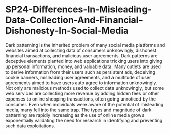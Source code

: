 # SP24-Differences-In-Misleading-Data-Collection-And-Financial-Dishonesty-In-Social-Media

Dark patterning is the inherited problem of many social media platforms and websites aimed at
collecting data of consumers unknowingly, dishonest financial transactions, and malicious user
agreements. Dark patterns are deceptive elements planted into web applications tricking users into
giving up personal information, money, and valuable data. Many outlets are used to derive
information from their users such as persistent ads, deceiving cookie banners, misleading user
agreements, and a multitude of user agreements aimed to have users auto agree to information
unknowingly. Not only are malicious methods used to collect data unknowingly, but some web
services are collecting more revenue by adding hidden fees or other expenses to online shopping
transactions, often going unnoticed by the consumer. Even when individuals were aware of the
potential of misleading media, many fell into the same trap. The types and magnitude of dark
patterning are rapidly increasing as the use of online media grows exponentially validating the
need for research in identifying and preventing such data exploitations. 